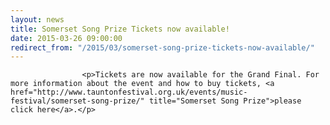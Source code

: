 ```yaml
---
layout: news
title: Somerset Song Prize Tickets now available!
date: 2015-03-26 09:00:00
redirect_from: "/2015/03/somerset-song-prize-tickets-now-available/"
---
```

<section>

                    
                    <p>Tickets are now available for the Grand Final. For more information about the event and how to buy tickets, <a href="http://www.tauntonfestival.org.uk/events/music-festival/somerset-song-prize/" title="Somerset Song Prize">please click here</a>.</p>

                
</section>
